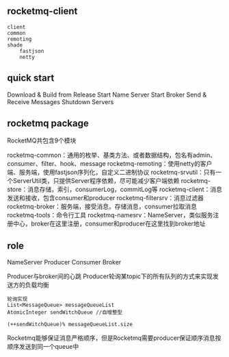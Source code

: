 ## rocketmq-client

```
client
common
remoting
shade
    fastjson
    netty
```

## quick start
Download & Build from Release
Start Name Server
Start Broker
Send & Receive Messages
Shutdown Servers

## rocketmq package
RocketMQ共包含9个模块

rocketmq-common：通用的枚举、基类方法、或者数据结构，包名有admin、consumer、filter、hook、message
rocketmq-remoting：使用netty的客户端、服务端，使用fastjson序列化，自定义二进制协议
rocketmq-srvutil：只有一个ServerUtil类，只提供Server程序依赖，尽可能减少客户端依赖
rocketmq-store：消息存储，索引，consumerLog，commitLog等
rocketmq-client：消息发送和接收，包含consumer和producer
rocketmq-filtersrv：消息过滤器
rocketmq-broker：服务端，接受消息，存储消息，consumer拉取消息
rocketmq-tools：命令行工具
rocketmq-namesrv：NameServer，类似服务注册中心，broker在这里注册，consumer和producer在这里找到broker地址

## role
NameServer
Producer
Consumer
Broker

Producer与broker间的心跳
Producer轮询某topic下的所有队列的方式来实现发送方的负载均衡

	轮询实现
	List<MessageQueue> messageQueueList
	AtomicInteger sendWitchQueue //自增整型
	
	(++sendWitchQueue)% messageQueueList.size
	
Rocketmq能够保证消息严格顺序，但是Rocketmq需要producer保证顺序消息按顺序发送到同一个queue中